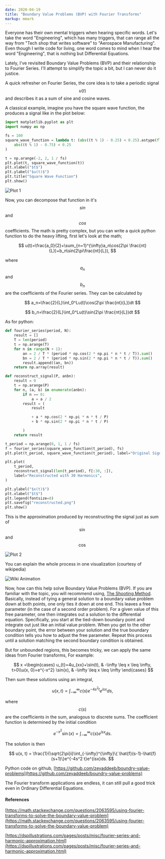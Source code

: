 ```yaml
---
date: 2020-04-19
title: "Boundary Value Problems (BVP) with Fourier Transforms"
markup: mmark
---
```


Everyone has their own mental triggers when hearing specific words. Let's take the word "Engineering", which has many triggers, that can range all the way from "Tech shop that writes software" to "Aerospace Manufacturing". Even though I write code for living, one word comes to mind when I hear the word "Engineering", that is nothing but Differential Equations.

Lately, I've revisited Boundary Value Problems (BVP) and their relationship to Fourier Series. I'll attempt to simplify the topic a bit, but I can never do it justice.

A quick refresher on Fourier Series, the core idea is to take a periodic signal $$u(t)$$ and describes it as a sum of sine and cosine waves.

A classical example, imagine you have the square wave function, the produces a signal like in the plot below:

``` python
import matplotlib.pyplot as plt
import numpy as np

fs = 100
square_wave_function = lambda t: (abs((t % 1) - 0.25) < 0.25).astype(float) - (
    abs((t % 1) - 0.75) < 0.25
)

t = np.arange(-2, 2, 1 / fs)
plt.plot(t, square_wave_function(t))
plt.xlabel("$t$")
plt.ylabel("$u(t)$")
plt.title("Square Wave Function")
plt.show()
```

![Plot 1](/images/square_wave_func.png#center)

Now, you can decompose that function in it's $$sin$$ and $$cos$$ coefficients. The math is pretty complex, but you can write a quick python function to do the heavy lifting, first let's look at the math; 

$$
u(t)=\frac{a_0}{2}+\sum_{n=1}^{\infty}a_n\cos(2\pi \frac{nt}{L})+b_n\sin(2\pi\frac{nt}{L}), 
$$

where $$a_n$$ and $$b_n$$ are the coefficients of the Fourier series. They can be calculated by

$$
a_n=\frac{2}{L}\int_0^Lu(t)\cos(2\pi \frac{nt}{L})dt
$$

$$
b_n=\frac{2}{L}\int_0^Lu(t)\sin(2\pi \frac{nt}{L})dt
$$

As for python:

``` python
def fourier_series(period, N):
    result = []
    T = len(period)
    t = np.arange(T)
    for n in range(N + 1):
        an = 2 / T * (period * np.cos(2 * np.pi * n * t / T)).sum()
        bn = 2 / T * (period * np.sin(2 * np.pi * n * t / T)).sum()
        result.append((an, bn))
    return np.array(result)

def reconstruct_signal(P, anbn):
    result = 0
    t = np.arange(P)
    for n, (a, b) in enumerate(anbn):
        if n == 0:
            a = a / 2
        result = (
            result

            + a * np.cos(2 * np.pi * n * t / P)
            + b * np.sin(2 * np.pi * n * t / P)

        )
    return result

t_period = np.arange(0, 1, 1 / fs)
f = fourier_series(square_wave_function(t_period), fs)
plt.plot(t_period, square_wave_function(t_period), label="Original Signal")

plt.plot(
    t_period,
    reconstruct_signal(len(t_period), f[:30, :]),
    label="Reconstructed with 30 Harmonics",
)

plt.ylabel("$x(t)$")
plt.xlabel("$t$")
plt.legend(fontsize=8)
plt.savefig("reconstructed.png")
plt.show()
```

This is the approximation produced by reconstructing the signal just as sum of $$\sin$$ and $$\cos$$

![Plot 2](/images/reconstructed.png#center)

You can explain the whole process in one visualization (courtesy of wikipedia)

![Wiki Animation](https://upload.wikimedia.org/wikipedia/commons/5/50/Fourier_transform_time_and_frequency_domains.gif)

Now, how can this help solve Boundary Value Problems (BVP). If you are familiar with the topic, you will recommend using, [The Shooting Method](https://en.wikipedia.org/wiki/Shooting_method).
Basically, instead of tying a general solution to a boundary value problem down at both points, one only ties it down at one end. This leaves a free parameter (in the case of a second order problem). For a given value of this free parameter, one then integrates out a solution to the differential equation. Specifically, you start at the tied-down boundary point and integrate out just like an initial value problem. When you get to the other boundary point, the error between your solution and the true boundary condition tells you how to adjust the free parameter. Repeat this process until a solution matching the second boundary condition is obtained.

But for unbounded regions, this becomes tricky, we can apply the same ideas from Fourier transforms, For example:

$$
x =\begin{cases} u_{t}=4u_{xx}+\sin(t), &  -\infty  \leq  x \leq \infty, t>0\\u(x, 0)=e^{-x^2} \sin(x), & -\infty \leq x \leq \infty \end{cases}
$$

Then sum these solutions using an integral, 

$$
u(x, t) = \int_{-\infty}^{\infty}c(s)e^{-4s^2t}e^{isx}ds, 
$$

where $$c(s)$$ are the coefficients in the sum, analogous to discrete sums. The coefficient function is determined by the initial condition

$$
e^{-x^2}\sin(x) = \int_{-\infty}^{\infty}c(s)e^{isx}ds.
$$

The solution is then

$$
u(x, t) = \frac{1}{\sqrt{2\pi}i}\int_{-\infty}^{\infty}\{ \hat{f}(s-1)-\hat{f}(s+1)\}e^{-4s^2 t}e^{isx}ds.
$$

Python code on github, [https://github.com/zeyaddeeb/boundry-value-problems](https://github.com/zeyaddeeb/boundry-value-problems)

The Fourier transform applications are endless, it can still pull a good trick even in Ordinary Differential Equations.

#### References

[https://math.stackexchange.com/questions/2063595/using-fourier-transforms-to-solve-the-boundary-value-problem](https://math.stackexchange.com/questions/2063595/using-fourier-transforms-to-solve-the-boundary-value-problem)

[https://dspillustrations.com/pages/posts/misc/fourier-series-and-harmonic-approximation.html](https://dspillustrations.com/pages/posts/misc/fourier-series-and-harmonic-approximation.html)

